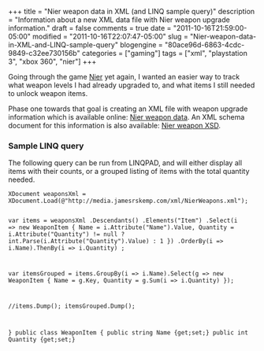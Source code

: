 +++
title = "Nier weapon data in XML (and LINQ sample query)"
description = "Information about a new XML data file with Nier weapon upgrade information."
draft = false
comments = true
date = "2011-10-16T21:59:00-05:00"
modified = "2011-10-16T22:07:47-05:00"
slug = "Nier-weapon-data-in-XML-and-LINQ-sample-query"
blogengine = "80ace96d-6863-4cdc-9849-c32ee730156b"
categories = ["gaming"]
tags = ["xml", "playstation 3", "xbox 360", "nier"]
+++

<p>Going through the game <a href="http://strivinglife.com/words/post/Review-Nier-2010-Xbox-360-PlayStation-3.aspx">Nier</a> yet again, I wanted an easier way to track what weapon levels I had already upgraded to, and what items I still needed to unlock weapon items.</p>
<p>Phase one towards that goal is creating an XML file with weapon upgrade information which is available online: <a rel="external" href="http://media.jamesrskemp.com/xml/NierWeapons.xml">Nier weapon data</a>. An XML schema document for this information is also available: <a rel="external" href="http://media.jamesrskemp.com/xsd/2011/10/NierWeapons.xsd">Nier weapon XSD</a>.</p>
<h3>Sample LINQ query</h3>
<p>The following query can be run from LINQPAD, and will either display all items with their counts, or a grouped listing of items with the total quantity needed.</p>
<pre class="code"><code class="csharp">XDocument weaponsXml = XDocument.Load(@"http://media.jamesrskemp.com/xml/NierWeapons.xml");

var items = weaponsXml
	.Descendants()
	.Elements("Item")
	.Select(i =&gt; new WeaponItem { Name = i.Attribute("Name").Value, Quantity = i.Attribute("Quantity") != null ? int.Parse(i.Attribute("Quantity").Value) : 1 })
	.OrderBy(i =&gt; i.Name).ThenBy(i =&gt; i.Quantity)
	;

var itemsGrouped = items.GroupBy(i =&gt; i.Name).Select(g =&gt; new WeaponItem { Name = g.Key, Quantity = g.Sum(i =&gt; i.Quantity) });

//items.Dump();
itemsGrouped.Dump();

}
public class WeaponItem {
	public string Name {get;set;}
	public int Quantity {get;set;}</code></pre>
